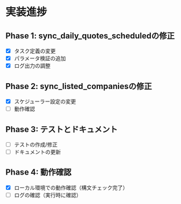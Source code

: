 # 実装進捗

## Phase 1: sync_daily_quotes_scheduledの修正
- [x] タスク定義の変更
- [x] パラメータ検証の追加
- [x] ログ出力の調整

## Phase 2: sync_listed_companiesの修正
- [x] スケジューラー設定の変更
- [ ] 動作確認

## Phase 3: テストとドキュメント
- [ ] テストの作成/修正
- [ ] ドキュメントの更新

## Phase 4: 動作確認
- [x] ローカル環境での動作確認（構文チェック完了）
- [ ] ログの確認（実行時に確認）